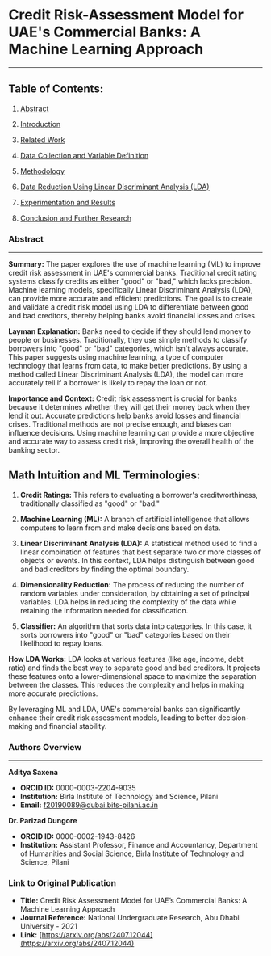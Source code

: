 # Credit Risk-Assessment Model for UAE's Commercial Banks: A Machine Learning Approach

---

## **Table of Contents:**

1. [Abstract](https://github.com/aditya-saxena-7/Credit-Risk-Assessment-Model-for-UAE-s-Commercial-Banks-A-Machine-Learning-Approach)
   
2. [Introduction](https://github.com/aditya-saxena-7/Credit-Risk-Assessment-Model-for-UAE-s-Commercial-Banks-A-Machine-Learning-Approach/blob/main/Introduction.md) 

4. [Related Work](https://github.com/aditya-saxena-7/Credit-Risk-Assessment-Model-for-UAE-s-Commercial-Banks-A-Machine-Learning-Approach/blob/main/Related%20Work.md) 

5. [Data Collection and Variable Definition](https://github.com/aditya-saxena-7/Credit-Risk-Assessment-Model-for-UAE-s-Commercial-Banks-A-Machine-Learning-Approach/blob/main/Data%20Collection%20and%20Variable%20Definition.md) 

6. [Methodology](https://github.com/aditya-saxena-7/Credit-Risk-Assessment-Model-for-UAE-s-Commercial-Banks-A-Machine-Learning-Approach/blob/main/Methodology.md)

7. [Data Reduction Using Linear Discriminant Analysis (LDA)](https://github.com/aditya-saxena-7/Credit-Risk-Assessment-Model-for-UAE-s-Commercial-Banks-A-Machine-Learning-Approach/blob/main/Data%20Reduction%20Using%20Linear%20Discriminant%20Analysis%20(LDA).md)

8. [Experimentation and Results](https://github.com/aditya-saxena-7/Credit-Risk-Assessment-Model-for-UAE-s-Commercial-Banks-A-Machine-Learning-Approach/blob/main/Experimentation%20and%20Results.md)

9. [Conclusion and Further Research](https://github.com/aditya-saxena-7/Credit-Risk-Assessment-Model-for-UAE-s-Commercial-Banks-A-Machine-Learning-Approach/blob/main/Conclusion%20and%20Further%20Research.md)

### Abstract
---
**Summary:**
The paper explores the use of machine learning (ML) to improve credit risk assessment in UAE's commercial banks. Traditional credit rating systems classify credits as either "good" or "bad," which lacks precision. Machine learning models, specifically Linear Discriminant Analysis (LDA), can provide more accurate and efficient predictions. The goal is to create and validate a credit risk model using LDA to differentiate between good and bad creditors, thereby helping banks avoid financial losses and crises.

**Layman Explanation:**
Banks need to decide if they should lend money to people or businesses. Traditionally, they use simple methods to classify borrowers into "good" or "bad" categories, which isn't always accurate. This paper suggests using machine learning, a type of computer technology that learns from data, to make better predictions. By using a method called Linear Discriminant Analysis (LDA), the model can more accurately tell if a borrower is likely to repay the loan or not.

**Importance and Context:**
Credit risk assessment is crucial for banks because it determines whether they will get their money back when they lend it out. Accurate predictions help banks avoid losses and financial crises. Traditional methods are not precise enough, and biases can influence decisions. Using machine learning can provide a more objective and accurate way to assess credit risk, improving the overall health of the banking sector.

**Math Intuition and ML Terminologies:**
---
1. **Credit Ratings:** This refers to evaluating a borrower's creditworthiness, traditionally classified as "good" or "bad." 

2. **Machine Learning (ML):** A branch of artificial intelligence that allows computers to learn from and make decisions based on data.

3. **Linear Discriminant Analysis (LDA):** A statistical method used to find a linear combination of features that best separate two or more classes of objects or events. In this context, LDA helps distinguish between good and bad creditors by finding the optimal boundary.

4. **Dimensionality Reduction:** The process of reducing the number of random variables under consideration, by obtaining a set of principal variables. LDA helps in reducing the complexity of the data while retaining the information needed for classification.

5. **Classifier:** An algorithm that sorts data into categories. In this case, it sorts borrowers into "good" or "bad" categories based on their likelihood to repay loans.

**How LDA Works:**
LDA looks at various features (like age, income, debt ratio) and finds the best way to separate good and bad creditors. It projects these features onto a lower-dimensional space to maximize the separation between the classes. This reduces the complexity and helps in making more accurate predictions.

By leveraging ML and LDA, UAE's commercial banks can significantly enhance their credit risk assessment models, leading to better decision-making and financial stability.

### Authors Overview
---
**Aditya Saxena**
- **ORCID ID:** 0000-0003-2204-9035
- **Institution:** Birla Institute of Technology and Science, Pilani
- **Email:** f20190089@dubai.bits-pilani.ac.in

**Dr. Parizad Dungore**
- **ORCID ID:** 0000-0002-1943-8426
- **Institution:** Assistant Professor, Finance and Accountancy, Department
of Humanities and Social Science, Birla Institute of Technology and Science, Pilani

### Link to Original Publication
- **Title:** Credit Risk Assessment Model for UAE’s Commercial Banks: A Machine Learning Approach
- **Journal Reference:** National Undergraduate Research, Abu Dhabi University - 2021
- **Link:** [https://arxiv.org/abs/2407.12044](https://arxiv.org/abs/2407.12044)
